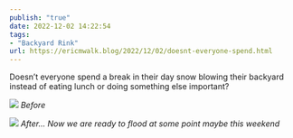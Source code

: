 ```yaml
---
publish: "true"
date: 2022-12-02 14:22:54
tags:
- "Backyard Rink"
url: https://ericmwalk.blog/2022/12/02/doesnt-everyone-spend.html
---
```

Doesn’t everyone spend a break in their day snow blowing their backyard instead of eating lunch or doing something else important?

![](https://ericmwalk.blog/uploads/2022/40405912b7.jpg)
*Before*

![](https://ericmwalk.blog/uploads/2022/fe562088cc.jpg)
*After... Now we are ready to flood at some point maybe this weekend*